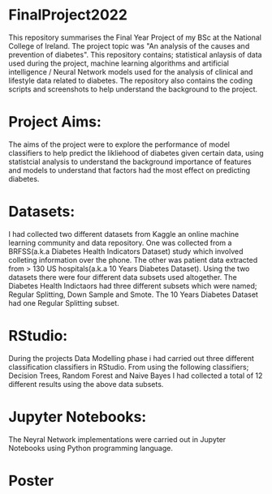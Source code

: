# FinalProject2022
This repository summarises the Final Year Project of my BSc at the National College of Ireland. The project topic was "An analysis of the causes and prevention of diabetes". This repository contains; statistical anlaysis of data used during the project, machine learning algorithms and artificial intelligence / Neural Network models used for the analysis of clinical and lifestyle data related to diabetes. The repository also contains the coding scripts and screenshots to help understand the background to the project. 
# Project Aims:
The aims of the project were to explore the performance of model classifiers to help predict the likliehood of diabetes given certain data, using statistcial analysis to understand the background importance of features and models to understand that factors had the most effect on predicting diabetes. 
# Datasets:
I had collected two different datasets from Kaggle an online machine learning community and data repository. One was collected from a BRFSS(a.k.a Diabetes Health Indicators Dataset) study which involved colleting information over the phone. The other was patient data extracted from > 130 US hospitals(a.k.a 10 Years Diabetes Dataset). Using the two datasets there were four different data subsets used altogether. The Diabetes Health Indictaors had three different subsets which were named; Regular Splitting, Down Sample and Smote. The 10 Years Diabetes Dataset had one Regular Splitting subset.
# RStudio:
During the projects Data Modelling phase i had carried out three different classification classifiers in RStudio. From using the following classifiers; Decision Trees, Random Forest and Naive Bayes I had collected a total of 12 different results using the above data subsets. 
# Jupyter Notebooks:
The Neyral Network implementations were carried out in Jupyter Notebooks using Python programming language. 
# Poster

